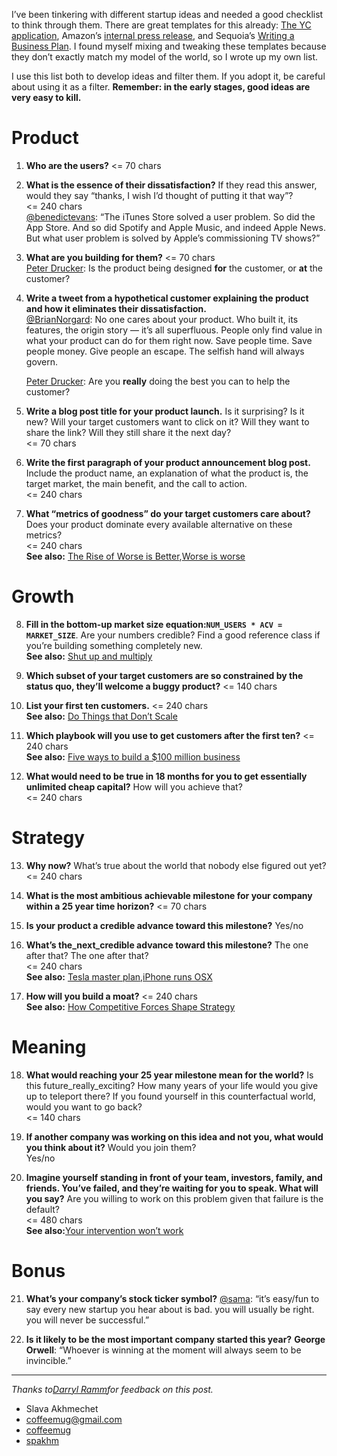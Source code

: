 I’ve been tinkering with different startup ideas and needed a good checklist to think through them. There are great templates for this already: [The YC application](https://apply.ycombinator.com/), Amazon’s [internal press release](https://www.quora.com/What-is-Amazons-approach-to-product-development-and-product-management/answer/Ian-McAllister), and Sequoia’s [Writing a Business Plan](https://www.sequoiacap.com/article/writing-a-business-plan/). I found myself mixing and tweaking these templates because they don’t exactly match my model of the world, so I wrote up my own list.

I use this list both to develop ideas and filter them. If you adopt it, be careful about using it as a filter. __Remember: in the early stages, good ideas are very easy to kill.__

Product
=======

1.  __Who are the users?__
    <= 70 chars
    
    
2.  __What is the essence of their dissatisfaction?__ If they read this answer, would they say “thanks, I wish I’d thought of putting it that way”?  
    <= 240 chars  
    [@benedictevans](https://twitter.com/benedictevans/status/1110538673873805314): “The iTunes Store solved a user problem. So did the App Store. And so did Spotify and Apple Music, and indeed Apple News. But what user problem is solved by Apple’s commissioning TV shows?”
    
    
3.  __What are you building for them?__
    <= 70 chars  
    [Peter Drucker](https://www.amazon.com/Effective-Executive-Definitive-Harperbusiness-Essentials/dp/0060833459/): Is the product being designed **for** the customer, or **at** the customer?
    
    
4.  __Write a tweet from a hypothetical customer explaining the product and how it eliminates their dissatisfaction.__  
    [@BrianNorgard](https://twitter.com/BrianNorgard/status/1110915013085028353): No one cares about your product. Who built it, its features, the origin story — it’s all superfluous. People only find value in what your product can do for them right now. Save people time. Save people money. Give people an escape. The selfish hand will always govern.  
    
    
    [Peter Drucker](https://www.amazon.com/Effective-Executive-Definitive-Harperbusiness-Essentials/dp/0060833459/): Are you **really** doing the best you can to help the customer?
    
    
5.  __Write a blog post title for your product launch.__ Is it surprising? Is it new? Will your target customers want to click on it? Will they want to share the link? Will they still share it the next day?  
    <= 70 chars
    
    
6.  __Write the first paragraph of your product announcement blog post.__ Include the product name, an explanation of what the product is, the target market, the main benefit, and the call to action.  
    <= 240 chars
    
    
7.  __What “metrics of goodness” do your target customers care about?__ Does your product dominate every available alternative on these metrics?  
    <= 240 chars  
    **See also:** [The Rise of Worse is Better](https://www.jwz.org/doc/worse-is-better.html),[Worse is worse](https://www.artima.com/weblogs/viewpost.jsp?thread=24807)

Growth
======

8.  __Fill in the bottom-up market size equation:`NUM_USERS * ACV = MARKET_SIZE`__. Are your numbers credible? Find a good reference class if you’re building something completely new.  
    **See also:** [Shut up and multiply](https://wiki.lesswrong.com/wiki/Shut_up_and_multiply)
    
    
9.  __Which subset of your target customers are so constrained by the status quo, they’ll welcome a buggy product?__
    <= 140 chars
    
    
10.  __List your first ten customers.__
    <= 240 chars  
    **See also:** [Do Things that Don’t Scale](http://paulgraham.com/ds.html)
    
    
11.  __Which playbook will you use to get customers after the first ten?__
    <= 240 chars  
    **See also:** [Five ways to build a $100 million business](http://christophjanz.blogspot.com/2014/10/five-ways-to-build-100-million-business.html)
    
    
12. __What would need to be true in 18 months for you to get essentially unlimited cheap capital?__ How will you achieve that?  
    <= 240 chars


Strategy
========

13.  __Why now?__ What’s true about the world that nobody else figured out yet?  
    <= 240 chars
    
    
14. __What is the most ambitious achievable milestone for your company within a 25 year time horizon?__
    <= 70 chars
    
    
15. __Is your product a credible advance toward this milestone?__
    Yes/no
    
16. __What’s the_next_credible advance toward this milestone?__ The one after that? The one after that?  
    <= 240 chars  
    **See also:** [Tesla master plan](https://twitter.com/spakhm/status/1111411471869595648),[iPhone runs OSX](https://twitter.com/stevesi/status/1111092932252041216)
    
    
17. __How will you build a moat?__
    <= 240 chars  
    **See also:** [How Competitive Forces Shape Strategy](https://hbr.org/1979/03/how-competitive-forces-shape-strategy)

Meaning
=======

18. __What would reaching your 25 year milestone mean for the world?__ Is this future_really_exciting? How many years of your life would you give up to teleport there? If you found yourself in this counterfactual world, would you want to go back?  
    <= 140 chars
    
    
19. __If another company was working on this idea and not you, what would you think about it?__ Would you join them?  
    Yes/no
    
    
20. __Imagine yourself standing in front of your team, investors, family, and friends. You’ve failed, and they’re waiting for you to speak. What will you say?__ Are you willing to work on this problem given that failure is the default?  
    <= 480 chars  
    **See also:**[Your intervention won’t work](https://twitter.com/statsepi/status/1021334815822548992)

Bonus
=====

21. __What’s your company’s stock ticker symbol?__
    [@sama](https://twitter.com/sama/status/571733273996488704): “it’s easy/fun to say every new startup you hear about is bad. you will usually be right. you will never be successful.”
    
    
22. __Is it likely to be the most important company started this year?__    **George Orwell**: “Whoever is winning at the moment will always seem to be invincible.”

* * *

_Thanks to[Darryl Ramm](https://twitter.com/darryl_ramm/status/1111829084202397696)for feedback on this post._

*   Slava Akhmechet
*   [coffeemug@gmail.com](mailto:coffeemug@gmail.com)
*   [coffeemug](https://github.com/coffeemug)
*   [spakhm](https://twitter.com/spakhm)

